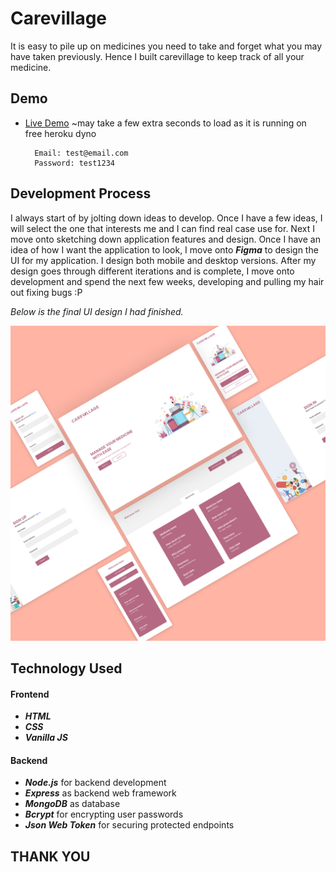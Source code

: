 
# Carevillage

  It is easy to pile up on medicines you need to take and forget what you may have taken previously. Hence I built carevillage to keep track of all your medicine. 

## Demo

- [Live Demo](https://quickpokedex.netlify.com/)
~may take a few extra seconds to load as it is running on free heroku dyno

		Email: test@email.com
		Password: test1234


## Development Process

I always start of by jolting down ideas to develop. Once I have a few ideas, I will select the one that interests me and I can find real case use for.
Next I move onto sketching down application features and design. Once I have an idea of how I want the application to look, I move onto ***Figma*** to design the UI for my application. I design both mobile and desktop versions.
After my design goes through different iterations and is complete, I move onto development and spend the next few weeks, developing and pulling my hair out fixing bugs :P

*Below is the final UI design I had finished.*

  

<img  src='./public/img/carevillage_concept.png'  width='1000px'>

  

## Technology Used

  

#### Frontend

- ***HTML***
- ***CSS***
- ***Vanilla JS***

#### Backend

- ***Node.js*** for backend development
- ***Express*** as backend web framework
- ***MongoDB*** as database
- ***Bcrypt*** for encrypting user passwords
- ***Json Web Token*** for securing protected endpoints

  

  

## THANK YOU